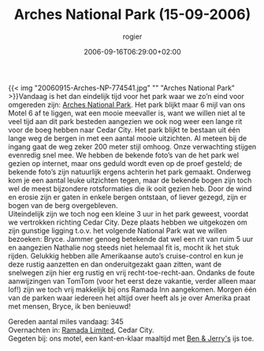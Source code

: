 ﻿---
title: Arches National Park (15-09-2006)
author: rogier
type: post
date: 2006-09-16T06:29:00+02:00
url: /weblog/2006/09/16/arches-national-park-15-09-2006/
commentFolder: 2006-09-16-arches-national-park-15-09-2006
categories:
- Vakantie
tags:
- Amerika
- westkust
resources:
- src: 20060915-Arches-NP-774541.jpg
  title: Arches National Park

---
{{< img "20060915-Arches-NP-774541.jpg" ""  "Arches National Park" >}}Vandaag is het dan eindelijk tijd voor het park waar we zo’n eind voor omgereden zijn: [Arches National Park](http://www.nps.gov/arch). Het park blijkt maar 6 mijl van ons Motel 6 af te liggen, wat een mooie meevaller is, want we willen niet al te veel tijd aan dit park besteden aangezien we ook nog weer een lange rit voor de boeg hebben naar Cedar City. Het park blijkt te bestaan uit één lange weg de bergen in met een aantal mooie uitzichten. Al meteen bij de ingang gaat de weg zeker 200 meter stijl omhoog. Onze verwachting stijgen evenredig snel mee. We hebben de bekende foto’s van de het park wel gezien op internet, maar ons geduld wordt even op de proef gesteld; de bekende foto’s zijn natuurlijk ergens achterin het park gemaakt. Onderweg kom je een aantal leuke uitzichten tegen, maar de bekende bogen zijn toch wel de meest bijzondere rotsformaties die ik ooit gezien heb. Door de wind en erosie zijn er gaten in enkele bergen ontstaan, of liever gezegd, zijn er bogen van de berg overgebleven.   
Uiteindelijk zijn we toch nog een kleine 3 uur in het park geweest, voordat we vertrokken richting Cedar City. Deze plaats hebben we uitgekozen om zijn gunstige ligging t.o.v. het volgende National Park wat we willen bezoeken: Bryce. Jammer genoeg betekende dat wel een rit van ruim 5 uur en aangezien Nathalie nog steeds niet helemaal fit is, mocht ik het stuk rijden. Gelukkig hebben alle Amerikaanse auto’s cruise-control en kun je deze rustig aanzetten en dan onderuitgezakt gaan zitten, want de snelwegen zijn hier erg rustig en vrij recht-toe-recht-aan. Ondanks de foute aanwijzingen van TomTom (voor het eerst deze vakantie, verder alleen maar lof!) zijn we toch vrij makkelijk bij ons Ramada Inn aangekomen. Morgen één van de parken waar iedereen het altijd over heeft als je over Amerika praat met mensen, Bryce, ik ben benieuwd!  

Gereden aantal miles vandaag: 345  
Overnachten in: [Ramada Limited](http://www.ramada.com), Cedar City.   
Gegeten bij: ons motel, een kant-en-klaar maaltijd met [Ben & Jerry's](http://www.benjerry.com) ijs toe.
